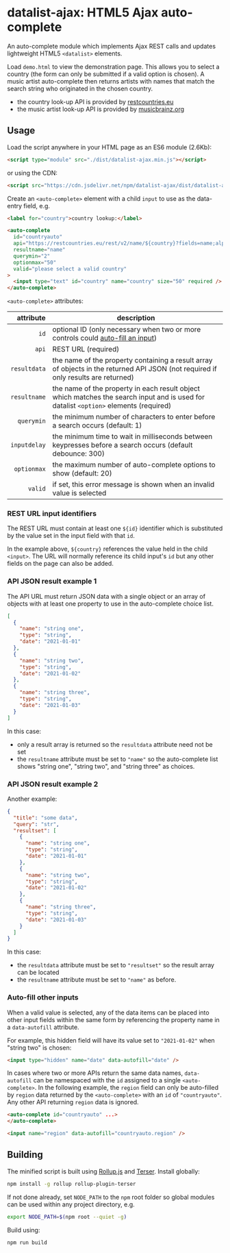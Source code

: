 # datalist-ajax: HTML5 Ajax auto-complete

An auto-complete module which implements Ajax REST calls and updates lightweight HTML5 `<datalist>` elements.

Load `demo.html` to view the demonstration page. This allows you to select a country (the form can only be submitted if a valid option is chosen). A music artist auto-complete then returns artists with names that match the search string who originated in the chosen country.

* the country look-up API is provided by [restcountries.eu](https://restcountries.eu/#api-endpoints-name)
* the music artist look-up API is provided by [musicbrainz.org](https://musicbrainz.org/doc/MusicBrainz_API)


## Usage

Load the script anywhere in your HTML page as an ES6 module (2.6Kb):

```html
<script type="module" src="./dist/datalist-ajax.min.js"></script>
```

or using the CDN:

```html
<script src="https://cdn.jsdelivr.net/npm/datalist-ajax/dist/datalist-ajax.min.js"></script>
```

Create an `<auto-complete>` element with a child `input` to use as the data-entry field, e.g.

```html
<label for="country">country lookup:</label>

<auto-complete
  id="countryauto"
  api="https://restcountries.eu/rest/v2/name/${country}?fields=name;alpha2Code;region"
  resultname="name"
  querymin="2"
  optionmax="50"
  valid="please select a valid country"
>
  <input type="text" id="country" name="country" size="50" required />
</auto-complete>
```

`<auto-complete>` attributes:

|attribute|description|
|-:|-|
|`id`|optional ID (only necessary when two or more controls could [auto-fill an input](#auto-fill-other-inputs))|
|`api`|REST URL (required)|
|`resultdata`|the name of the property containing a result array of objects in the returned API JSON (not required if only results are returned)|
|`resultname`|the name of the property in each result object which matches the search input and is used for datalist `<option>` elements (required)|
|`querymin`|the minimum number of characters to enter before a search occurs (default: 1)|
|`inputdelay`|the minimum time to wait in milliseconds between keypresses before a search occurs (default debounce: 300)|
|`optionmax`|the maximum number of auto-complete options to show (default: 20)|
|`valid`|if set, this error message is shown when an invalid value is selected|


### REST URL input identifiers

The REST URL must contain at least one `${id}` identifier which is substituted by the value set in the input field with that `id`.

In the example above, `${country}` references the value held in the child `<input>`. The URL will normally reference its child input's `id` but any other fields on the page can also be added.


### API JSON result example 1

The API URL must return JSON data with a single object or an array of objects with at least one property to use in the auto-complete choice list.

```json
[
  {
    "name": "string one",
    "type": "string",
    "date": "2021-01-01"
  },
  {
    "name": "string two",
    "type": "string",
    "date": "2021-01-02"
  },
  {
    "name": "string three",
    "type": "string",
    "date": "2021-01-03"
  }
]
```

In this case:

* only a result array is returned so the `resultdata` attribute need not be set
* the `resultname` attribute must be set to `"name"` so the auto-complete list shows "string one", "string two", and "string three" as choices.


### API JSON result example 2

Another example:

```json
{
  "title": "some data",
  "query": "str",
  "resultset": [
    {
      "name": "string one",
      "type": "string",
      "date": "2021-01-01"
    },
    {
      "name": "string two",
      "type": "string",
      "date": "2021-01-02"
    },
    {
      "name": "string three",
      "type": "string",
      "date": "2021-01-03"
    }
  ]
}
```

In this case:

* the `resultdata` attribute must be set to `"resultset"` so the result array can be located
* the `resultname` attribute must be set to `"name"` as before.


### Auto-fill other inputs

When a valid value is selected, any of the data items can be placed into other input fields within the same form by referencing the property name in a `data-autofill` attribute.

For example, this hidden field will have its value set to `"2021-01-02"` when "string two" is chosen:

```html
<input type="hidden" name="date" data-autofill="date" />
```

In cases where two or more APIs return the same data names, `data-autofill` can be namespaced with the `id` assigned to a single `<auto-complete>`. In the following example, the `region` field can only be auto-filled by `region` data returned by the `<auto-complete>` with an `id` of `"countryauto"`. Any other API returning `region` data is ignored.

```html
<auto-complete id="countryauto" ...>
</auto-complete>

<input name="region" data-autofill="countryauto.region" />
```


## Building

The minified script is built using [Rollup.js](https://rollupjs.org/) and [Terser](https://terser.org/). Install globally:

```bash
npm install -g rollup rollup-plugin-terser
```

If not done already, set `NODE_PATH` to the `npm` root folder so global modules can be used within any project directory, e.g.

```bash
export NODE_PATH=$(npm root --quiet -g)
```

Build using:

```bash
npm run build
```
